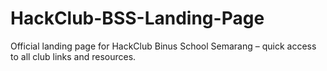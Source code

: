 # HackClub-BSS-Landing-Page
Official landing page for HackClub Binus School Semarang – quick access to all club links and resources.
